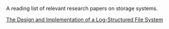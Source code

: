 A reading list of relevant research papers on storage systems.


[The Design and Implementation of a Log-Structured File System ](diskmodel-computer94.pdf)
